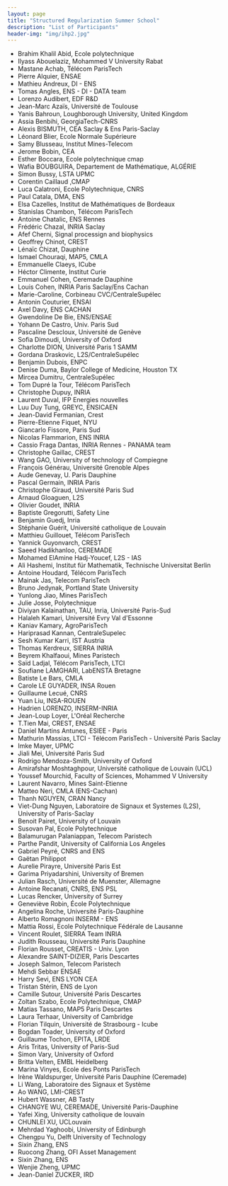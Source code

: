 ```yaml
---
layout: page
title: "Structured Regularization Summer School"
description: "List of Participants"
header-img: "img/ihp2.jpg"
---
```


* Brahim Khalil	Abid, Ecole polytechnique
* Ilyass	Abouelaziz, Mohammed V University Rabat
* Mastane	Achab,	Télécom ParisTech
* Pierre	Alquier,	ENSAE
* Mathieu	Andreux,	DI - ENS
* Tomas	Angles, ENS - DI - DATA team
* Lorenzo	Audibert,	EDF R&D
* Jean-Marc	Azaïs, Université de Toulouse
* Yanis	Bahroun, Loughborough University, United Kingdom
* Assia	Benbihi,	GeorgiaTech-CNRS
* Alexis	BISMUTH,	CEA Saclay & Ens Paris-Saclay
* Léonard	Blier,	Ecole Normale Supérieure
* Samy	Blusseau,	Institut Mines-Telecom
* Jerome	Bobin,	CEA
* Esther	Boccara, 	Ecole polytechnique cmap
* Wafia	BOUBGUIRA, Departement de Mathématique, ALGÉRIE
* Simon	Bussy,	LSTA UPMC
* Corentin	Caillaud	,CMAP
* Luca	Calatroni,	Ecole Polytechnique, CNRS
* Paul	Catala,	DMA, ENS
* Elsa	Cazelles,	Institut de Mathématiques de Bordeaux
* Stanislas	Chambon,	Télécom ParisTech
* Antoine	Chatalic,	ENS Rennes
* Frédéric	Chazal,	INRIA Saclay
* Afef	Cherni,	Signal processign and biophysics
* Geoffrey	Chinot,	CREST
* Lénaïc	Chizat,	Dauphine
* Ismael	Chouraqi, MAP5, CMLA
* Emmanuelle	Claeys,	ICube
* Héctor	Climente,	Institut Curie
* Emmanuel	Cohen,	Ceremade Dauphine
* Louis	Cohen,	INRIA Paris Saclay/Ens Cachan
* Marie-Caroline,	Corbineau	CVC/CentraleSupélec
* Antonin	Couturier,	ENSAI
* Axel	Davy,	ENS CACHAN
* Gwendoline	De Bie,	ENS/ENSAE
* Yohann	De Castro,	Univ. Paris Sud
* Pascaline	Descloux,	Université de Genève
* Sofia	Dimoudi,	University of Oxford
* Charlotte	DION,	Université Paris 1 SAMM
* Gordana	Draskovic,	L2S/CentraleSupélec
* Benjamin	Dubois,	ENPC
* Denise	Duma, Baylor College of Medicine, Houston TX
* Mircea	Dumitru,	CentraleSupélec
* Tom	Dupré la Tour,	Télécom ParisTech
* Christophe	Dupuy,	INRIA
* Laurent	Duval,	IFP Energies nouvelles
* Luu	Duy Tung,	GREYC, ENSICAEN
* Jean-David	Fermanian,	Crest
* Pierre-Etienne	Fiquet,	NYU
* Giancarlo	Fissore,	Paris Sud
* Nicolas	Flammarion,	ENS INRIA
* Cassio	Fraga Dantas,	INRIA Rennes - PANAMA team
* Christophe	Gaillac,	CREST
* Wang	GAO,	University of technology of Compiegne
* François	Générau,	Université Grenoble Alpes
* Aude	Genevay,	U. Paris Dauphine
* Pascal	Germain,	INRIA Paris
* Christophe	Giraud,	Université Paris Sud
* Arnaud	Gloaguen,	L2S
* Olivier	Goudet,	INRIA
* Baptiste	Gregorutti,	Safety Line
* Benjamin	Guedj,	Inria
* Stéphanie	Guérit,	Université catholique de Louvain
* Matthieu	Guillouet,	Télécom ParisTech
* Yannick	Guyonvarch,	CREST
* Saeed	Hadikhanloo,	CEREMADE
* Mohamed ElAmine	Hadj-Youcef,	L2S - IAS
* Ali	Hashemi,	Institut für Mathematik, Technische Universitat Berlin
* Antoine	Houdard,	Télécom ParisTech
* Mainak	Jas,	Telecom ParisTech
* Bruno	Jedynak,	Portland State University
* Yunlong	Jiao,	Mines ParisTech
* Julie	Josse,	Polytechnique
* Diviyan	Kalainathan,	TAU, Inria, Université Paris-Sud
* Halaleh	Kamari,	Université Evry Val d'Essonne
* Kaniav	Kamary,	AgroParisTech
* Hariprasad	Kannan,	CentraleSupelec
* Sesh Kumar	Karri,	IST Austria
* Thomas	Kerdreux,	SIERRA INRIA
* Beyrem	Khalfaoui,	Mines Paristech
* Saïd	Ladjal,	Télécom ParisTech, LTCI
* Soufiane	LAMGHARI,	LabENSTA Bretagne
* Batiste	Le Bars,	CMLA
* Carole	LE GUYADER,	INSA Rouen
* Guillaume	Lecué,	CNRS
* Yuan	Liu,	INSA-ROUEN
* Hadrien	LORENZO,	INSERM-INRIA
* Jean-Loup	Loyer,	L'Oréal Recherche
* T.Tien	Mai,	CREST, ENSAE
* Daniel	Martins Antunes,	ESIEE - Paris
* Mathurin	Massias,	LTCI - Télécom ParisTech - Université Paris Saclay
* Imke	Mayer,	UPMC
* Jiali	Mei,	Université Paris Sud
* Rodrigo	Mendoza-Smith,	University of Oxford
* Amirafshar	Moshtaghpour,	Université catholique de Louvain (UCL)
* Youssef	Mourchid,	Faculty of Sciences, Mohammed V University
* Laurent	Navarro,	Mines Saint-Etienne
* Matteo	Neri,	CMLA (ENS-Cachan)
* Thanh	NGUYEN,	CRAN Nancy
* Viet-Dung	Nguyen,	Laboratoire de Signaux et Systemes (L2S),  University of Paris-Saclay
* Benoit	Pairet,	University of Louvain
* Susovan	Pal,	Ecole Polytechnique
* Balamurugan	Palaniappan,	Telecom Paristech
* Parthe	Pandit,	University of California Los Angeles
* Gabriel	Peyré,	CNRS and ENS
* Gaëtan	Philippot
* Aurelie	Pirayre,	Université Paris Est
* Garima	Priyadarshini,	University of Bremen
* Julian	Rasch,	Université de Muenster, Allemagne
* Antoine	Recanati,	CNRS, ENS PSL
* Lucas	Rencker,	University of Surrey
* Geneviève	Robin,	École Polytechnique
* Angelina	Roche,	Université Paris-Dauphine
* Alberto	Romagnoni	INSERM - ENS
* Mattia	Rossi,	Ecole Polytechnique Fédérale de Lausanne
* Vincent	Roulet,	SIERRA Team INRIA
* Judith	Rousseau,	Université Paris Dauphine
* Florian	Rousset,	CREATIS - Univ. Lyon
* Alexandre	SAINT-DIZIER, Paris Descartes
* Joseph	Salmon,	Telecom Paristech
* Mehdi	Sebbar	ENSAE
* Harry 	Sevi,	ENS LYON CEA
* Tristan	Stérin,	ENS de Lyon
* Camille	Sutour,	Université Paris Descartes
* Zoltan	Szabo,	Ecole Polytechnique, CMAP
* Matias	Tassano,	MAP5 Paris Descartes
* Laura	Terhaar,	University of Cambridge
* Florian	Tilquin,	Université de Strasbourg - Icube
* Bogdan	Toader,	University of Oxford
* Guillaume	Tochon,	EPITA, LRDE
* Aris	Tritas,	University of Paris-Sud
* Simon	Vary,	University of Oxford
* Britta	Velten,	EMBL Heidelberg
* Marina	Vinyes,	Ecole des Ponts ParisTech
* Irène	Waldspurger,	Université Paris Dauphine (Ceremade)
* Li	Wang,	Laboratoire des Signaux et Système
* Ao	WANG,	LMI-CREST
* Hubert	Wassner,	AB Tasty
* CHANGYE	WU,	CEREMADE, Université Paris-Dauphine
* Yafei	Xing,	University catholique de louvain
* CHUNLEI	XU,	UCLouvain
* Mehrdad	Yaghoobi,	University of Edinburgh
* Chengpu 	Yu,	Delft University of Technology
* Sixin	Zhang,	ENS
* Ruocong	Zhang,	OFI Asset Management
* Sixin	Zhang,	ENS
* Wenjie	Zheng,	UPMC
* Jean-Daniel	ZUCKER,	IRD
